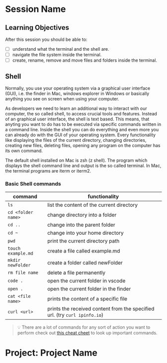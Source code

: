 # Session Name

## Learning Objectives

After this session you should be able to:

- [ ] understand what the terminal and the shell are.
- [ ] navigate the file system inside the terminal.
- [ ] create, rename, remove and move files and folders inside the terminal.

## Shell

Normally, you use your operating system via a graphical user interface (GUI), i.e. the finder in Mac, windows explorer in Windows or basically anything you see on screen when using your computer.

As developers we need to learn an additional way to interact with our computer, the so called shell, to access crucial tools and features. Instead of an graphical user interface, the shell is text based. This means, that anyting you want to do has to be executed via specific commands written in a command line. Inside the shell you can do everything and even more you can already do with the GUI of your operating system. Every functionality like displaying the files of the current directory, changing directories, creating new files, deleting files, opening any program on the computer has its own command.

The default shell installed on Mac is zsh (z shell). The program which displays the shell command line and output is the so called terminal. In Mac, the terminal programs are iterm or iterm2.

### Basic Shell commands

| command            | functionality                                                              |
| ------------------ | -------------------------------------------------------------------------- |
| `ls`               | list the content of the current directory                                  |
| `cd <folder name>` | change directory into a folder                                             |
| `cd ..`            | change into the parent folder                                              |
| `cd ~`             | change into your home directory                                            |
| `pwd`              | print the current directory path                                           |
| `touch example.md` | create a file called example.md                                            |
| `mkdir newFolder`  | create a folder called newFolder                                           |
| `rm file name`     | delete a file permanently                                                  |
| `code .`           | open the current folder in vscode                                          |
| `open .`           | open the current folder in the finder                                      |
| `cat <file name>`  | prints the content of a specific file                                      |
| `curl <url>`       | prints the received content from the specified url. (try `curl ipinfo.io`) |

> 💡 There are a lot of commands for any sort of action you want to perform check out [this cheat cheet](https://github.com/RehanSaeed/Bash-Cheat-Sheet) to look up important commands.

# Project: Project Name

